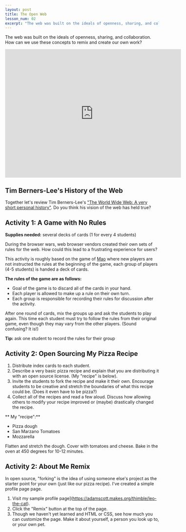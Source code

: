 ```yaml
---
layout: post
title: The Open Web
lesson_num: 02
excerpt: "The web was built on the ideals of openness, sharing, and collaboration. How can we use these concepts to remix and create our own work?"
---
```


<p class="lead">The web was built on the ideals of openness, sharing, and collaboration. How can we use these concepts to remix and create our own work?</p>

<!--more-->

<iframe src="https://slid.es/ascott1/dmd1070-02/embed" width="576" height="420" scrolling="no" frameborder="0" webkitallowfullscreen mozallowfullscreen allowfullscreen></iframe>

## Tim Berners-Lee's History of the Web

Together let's review Tim Berners-Lee's ["The World Wide Web: A very short personal history"](http://www.w3.org/People/Berners-Lee/ShortHistory.html). Do you think his vision of the web has held true?

## Activity 1: A Game with No Rules

**Supplies needed:** several decks of cards (1 for every 4 students)

During the browser wars, web browser vendors created their own sets of rules for the web. How could this lead to a frustrating experience for users?

This activity is roughly based on the game of [Mao](https://en.wikipedia.org/wiki/Mao_(card_game)) where new players are not instructed the rules at the beginning of the game, each group of players (4-5 students) is handed a deck of cards.

**The rules of the game are as follows:**

- Goal of the game is to discard all of the cards in your hand.
- Each player is allowed to make up a rule on their own turn.
- Each group is responsible for recording their rules for discussion after the activity.

After one round of cards, mix the groups up and ask the students to play again. This time each student must try to follow the rules from their original game, even though they may vary from the other players. (Sound confusing? It is!)

**Tip:** ask one student to record the rules for their group

## Activity 2: Open Sourcing My Pizza Recipe

1. Distribute index cards to each student.
2. Describe a very basic pizza recipe and explain that you are distributing it with an open source license. (My "recipe" is below).
3. Invite the students to fork the recipe and make it their own. Encourage students to be creative and stretch the boundaries of what this recipe could be. (Does it even have to be pizza?)
4. Collect all of the recipes and read a few aloud. Discuss how allowing others to modify your recipe improved or (maybe) drastically changed the recipe.

** My "recipe":**

- Pizza dough
- San Marzano Tomatoes
- Mozzarella

Flatten and stretch the dough. Cover with tomatoes and cheese. Bake in the oven at 450 degrees for 10-12 minutes.

## Activity 2: About Me Remix

In open source, "forking" is the idea of using someone else's project as the starter point for your own (just like our pizza recipe). I've created a simple profile page page.

1. Visit my sample profile page](https://adamscott.makes.org/thimble/leo-the-cat).
2. Click the "Remix" button at the top of the page.
3. Though we haven't yet learned and HTML or CSS, see how much you can customize the page. Make it about yourself, a person you look up to, or your own pet.
